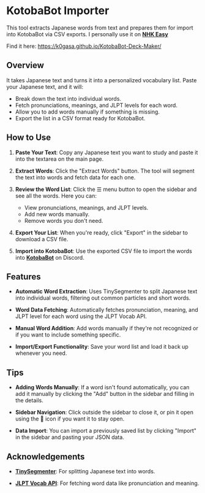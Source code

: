 # KotobaBot Importer

This tool extracts Japanese words from text and prepares them for import into KotobaBot via CSV exports. I personally use it on **[NHK Easy](https://www3.nhk.or.jp/news/easy/)** 

Find it here: https://k0gasa.github.io/KotobaBot-Deck-Maker/

## Overview

It takes Japanese text and turns it into a personalized vocabulary list. Paste your Japanese text, and it will:

- Break down the text into individual words.
- Fetch pronunciations, meanings, and JLPT levels for each word.
- Allow you to add words manually if something is missing.
- Export the list in a CSV format ready for KotobaBot.

## How to Use

1. **Paste Your Text**: Copy any Japanese text you want to study and paste it into the textarea on the main page.

2. **Extract Words**: Click the "Extract Words" button. The tool will segment the text into words and fetch data for each one.

3. **Review the Word List**: Click the ☰ menu button to open the sidebar and see all the words. Here you can:

   - View pronunciations, meanings, and JLPT levels.
   - Add new words manually.
   - Remove words you don't need.

4. **Export Your List**: When you're ready, click "Export" in the sidebar to download a CSV file.

5. **Import into KotobaBot**: Use the exported CSV file to import the words into **[KotobaBot](https://kotobaweb.com/dashboard)** on Discord.

## Features

- **Automatic Word Extraction**: Uses TinySegmenter to split Japanese text into individual words, filtering out common particles and short words.

- **Word Data Fetching**: Automatically fetches pronunciation, meaning, and JLPT level for each word using the JLPT Vocab API.

- **Manual Word Addition**: Add words manually if they're not recognized or if you want to include something specific.

- **Import/Export Functionality**: Save your word list and load it back up whenever you need.

## Tips

- **Adding Words Manually**: If a word isn't found automatically, you can add it manually by clicking the "Add" button in the sidebar and filling in the details.

- **Sidebar Navigation**: Click outside the sidebar to close it, or pin it open using the 📌 icon if you want it to stay open.

- **Data Import**: You can import a previously saved list by clicking "Import" in the sidebar and pasting your JSON data.

## Acknowledgements

- **[TinySegmenter](https://github.com/takuyaa/tiny-segmenter)**: For splitting Japanese text into words.

- **[JLPT Vocab API](https://jlpt-vocab-api.vercel.app/)**: For fetching word data like pronunciation and meaning.
